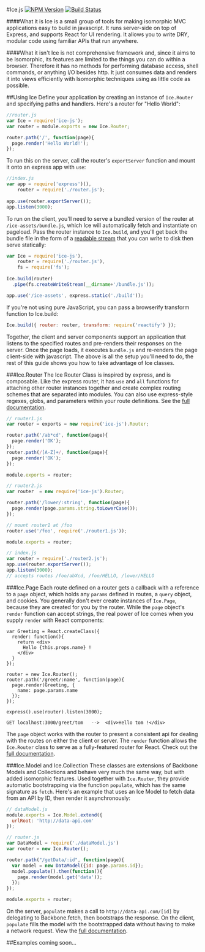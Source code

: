 #Ice.js
[![NPM Version][npm-image]][npm-url]
[![Build Status][travis-image]][travis-url]

####What it is
Ice is a small group of tools for making isomorphic MVC applications easy to build in javascript. It runs server-side on top of Express, and supports React for UI rendering. It allows you to write DRY, modular code using familiar APIs that run anywhere.

####What it isn't
Ice is not comprehensive framework and, since it aims to be Isomorphic, its features are limited to the things you can do within a browser. Therefore it has no methods for performing database access, shell commands, or anything I/O besides http. It just consumes data and renders it into views efficiently with Isomorphic techniques using as little code as possible.

##Using Ice
Define your application by creating an instance of `Ice.Router` and specifying paths and handlers. Here's a router for "Hello World":
```javascript
//router.js
var Ice = require('ice-js');
var router = module.exports = new Ice.Router;

router.path('/', function(page){
  page.render('Hello World!');
});
```
To run this on the server, call the router's `exportServer` function and mount it onto an express app with `use`:
```javascript
//index.js
var app = require('express')(),
    router = require('./router.js');
    
app.use(router.exportServer());
app.listen(3000);
```
To run on the client, you'll need to serve a bundled version of the router at `/ice-assets/bundle.js`, which Ice will automatically fetch and instantiate on pageload. Pass the router instance to `Ice.build`, and you'll get back the bundle file in the form of a [readable stream](https://nodejs.org/api/stream.html#stream_class_stream_readable) that you can write to disk then serve statically:
```javascript
var Ice = require('ice-js'),
    router = require('./router.js'),
    fs = require('fs');
    
Ice.build(router)
  .pipe(fs.createWriteStream(__dirname+'/bundle.js'));

app.use('/ice-assets', express.static('./build'));
```
If you're not using pure JavaScript, you can pass a browserify transform function to Ice.build:
```javascript
Ice.build({ router: router, transform: require('reactify') });
```
Together, the client and server components support an application that listens to the specified routes and pre-renders their responses on the server. Once the page loads, it executes `bundle.js` and re-renders the page client-side with javascript. The above is all the setup you'll need to do, the rest of this guide shows you how to take advantage of Ice classes.

###Ice.Router
The Ice Router Class is inspired by express, and is composable. Like the express router, it has `use` and `all` functions for attaching other router instances together and create complex routing schemes that are separated into modules. You can also use express-style regexes, globs, and parameters within your route definitions. See the [full documentation]().
```javascript
// router1.js
var router = exports = new require('ice-js').Router;

router.path('/ab*cd', function(page){
  page.render('OK');
});
router.path(/[A-Z]+/, function(page){
  page.render('OK');
});

module.exports = router;
```
```javascript
// router2.js
var router  = new require('ice-js').Router;

router.path('/lower/:string', function(page){
  page.render(page.params.string.toLowerCase());
});

// mount router1 at /foo
router.use('/foo', require('./router1.js'));

module.exports = router;
```
```javascript
// index.js
var router = require('./router2.js');
app.use(router.exportServer());
app.listen(3000);
// accepts routes /foo/abXcd, /foo/HELLO, /lower/HELLO
```

###Ice.Page
Each route defined on a router gets a callback with a reference to a `page` object, which holds any `params` defined in routes, a `query` object, and cookies. You generally don't ever create instances of `Ice.Page`, because they are created for you by the router. While the `page` object's `render` function can accept strings, the real power of Ice comes when you supply `render` with React components:

```
var Greeting = React.createClass({
  render: function(){
    return <div>
      Hello {this.props.name} !
    </div>
  }
});

router = new Ice.Router();
router.path('/greet/:name', function(page){
  page.render(Greeting, {
    name: page.params.name
  });
});

express().use(router).listen(3000);

```
```GET localhost:3000/greet/tom   -->  <div>Hello tom !</div>```

The `page` object works with the router to present a consistent api for dealing with the routes on either the client or server. The `render` function allows the `Ice.Router` class to serve as a fully-featured router for React. Check out the [full documentation]().

###Ice.Model and Ice.Collection
These classes are extensions of Backbone Models and Collections and behave very much the same way, but with added isomorphic features. Used together with `Ice.Router`, they provide automatic bootstrapping via the function `populate`, which has the same signature as `fetch`. Here's an example that uses an Ice Model to fetch data from an API by ID, then render it asynchronously:

```javascript
// dataModel.js
module.exports = Ice.Model.extend({
  urlRoot: 'http://data-api.com'
});
```
```javascript
// router.js
var DataModel = require('./dataModel.js')
var router = new Ice.Router();

router.path("/getData/:id", function(page){
  var model = new DataModel({id: page.params.id});
  model.populate().then(function(){
    page.render(model.get('data'));
  });
});

module.exports = router;
```
On the server, `populate` makes a call to `http://data-api.com/[id]` by delegating to Backbone.fetch, then bootstraps the response. On the client, `populate` fills the model with the bootstrapped data without having to make a network request. View the [full documentation]().

##Examples
coming soon...

[travis-image]: https://travis-ci.org/coltonTB/ice-js.svg?branch=master
[travis-url]: https://travis-ci.org/coltonTB/ice-js
[npm-image]: https://img.shields.io/npm/v/ice-js.svg
[npm-url]: https://npmjs.org/package/ice-js
